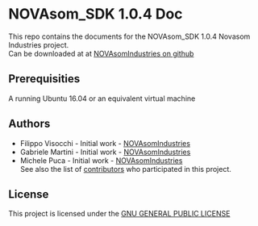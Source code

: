 # NOVAsom_SDK 1.0.4 Doc
This repo contains the documents for the NOVAsom_SDK 1.0.4 Novasom Industries 
project.  
Can be downloaded at at [NOVAsomIndustries on github](https://novasomindustries.github.io/Doc/)


## Prerequisities
A running Ubuntu 16.04 or an equivalent virtual machine

## Authors
* Filippo Visocchi - Initial work - [NOVAsomIndustries](http://www.novasomindustries.com)  
* Gabriele Martini - Initial work - [NOVAsomIndustries](http://www.novasomindustries.com)  
* Michele Puca     - Initial work - [NOVAsomIndustries](http://www.novasomindustries.com)  
See also the list of [contributors](https://github.com/NovasomIndustries/Doc/blob/master/contributors) who participated in this project.

## License
This project is licensed under the [GNU GENERAL PUBLIC LICENSE ](https://github.com/NovasomIndustries/Doc/blob/master/LICENSE.md)
